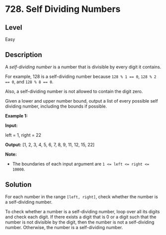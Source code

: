 # 728. Self Dividing Numbers
## Level
Easy

## Description
A *self-dividing number* is a number that is divisible by every digit it contains.

For example, 128 is a self-dividing number because `128 % 1 == 0`, `128 % 2 == 0`, and `128 % 8 == 0`.

Also, a self-dividing number is not allowed to contain the digit zero.

Given a lower and upper number bound, output a list of every possible self dividing number, including the bounds if possible.

**Example 1:**

**Input:**

left = 1, right = 22

**Output:** [1, 2, 3, 4, 5, 6, 7, 8, 9, 11, 12, 15, 22]

**Note:**

* The boundaries of each input argument are `1 <= left <= right <= 10000`.

## Solution
For each number in the range `[left, right]`, check whether the number is a self-dividing number.

To check whether a number is a self-dividing number, loop over all its digits and check each digit. If there exists a digit that is 0 or a digit such that the number is not divisible by the digit, then the number is not a self-dividing number. Otherwise, the number is a self-dividing number.
